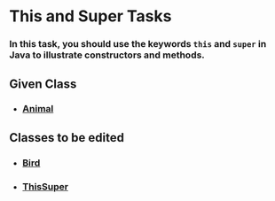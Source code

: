 # This and Super Tasks

### In this task, you should use the keywords `this` and `super` in Java to illustrate constructors and methods.

## Given Class
- ### [Animal](Animal.java)

## Classes to be edited
- ### [Bird](Bird.java)
- ### [ThisSuper](ThisSuperTasks.java)